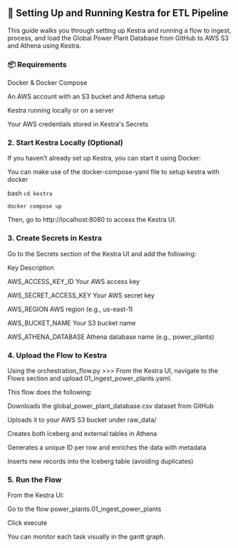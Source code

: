 ## 🚀 Setting Up and Running Kestra for ETL Pipeline
 This guide walks you through setting up Kestra and running a flow to ingest, process, and load the Global Power Plant Database from GitHub to AWS S3 and Athena using Kestra.

### 📦 Requirements
Docker & Docker Compose

An AWS account with an S3 bucket and Athena setup

Kestra running locally or on a server

Your AWS credentials stored in Kestra's Secrets

### 2. Start Kestra Locally (Optional)
If you haven’t already set up Kestra, you can start it using Docker:

You can make use of the docker-compose-yaml file to setup kestra with docker

bash
```cd kestra```

```docker compose up```

Then, go to http://localhost:8080 to access the Kestra UI.

### 3. Create Secrets in Kestra
Go to the Secrets section of the Kestra UI and add the following:


Key	Description

AWS_ACCESS_KEY_ID	Your AWS access key

AWS_SECRET_ACCESS_KEY	Your AWS secret key

AWS_REGION	AWS region (e.g., us-east-1)

AWS_BUCKET_NAME	Your S3 bucket name

AWS_ATHENA_DATABASE	Athena database name (e.g., power_plants)

### 4. Upload the Flow to Kestra
Using the orchestration_flow.py >>>
From the Kestra UI, navigate to the Flows section and upload 01_ingest_power_plants.yaml.

This flow does the following:

Downloads the global_power_plant_database.csv dataset from GitHub

Uploads it to your AWS S3 bucket under raw_data/

Creates both Iceberg and external tables in Athena

Generates a unique ID per row and enriches the data with metadata

Inserts new records into the Iceberg table (avoiding duplicates)

### 5. Run the Flow
From the Kestra UI:

Go to the flow power_plants.01_ingest_power_plants

Click execute

You can monitor each task visually in the gantt graph.
